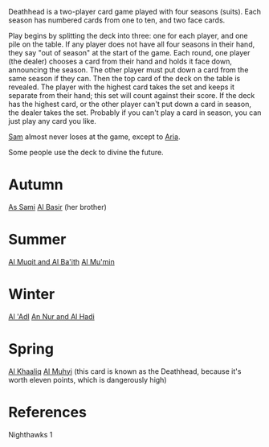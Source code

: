 Deathhead is a two-player card game played with four seasons (suits). Each season has numbered cards from one to ten, and two face cards.

Play begins by splitting the deck into three: one for each player, and one pile on the table. If any player does not have all four seasons in their hand, they say "out of season" at the start of the game.
Each round, one player (the dealer) chooses a card from their hand and holds it face down, announcing the season. The other player must put down a card from the same season if they can. Then the top card of the deck on the table is revealed. The player with the highest card takes the set and keeps it separate from their hand; this set will count against their score. If the deck has the highest card, or the other player can't put down a card in season, the dealer takes the set. Probably if you can't play a card in season, you can just play any card you like.

[Sam](Sam.md) almost never loses at the game, except to [Aria](Aria.md).

Some people use the deck to divine the future.
# Autumn
[As Sami](As%20Sami.md)
[Al Basir](Al%20Basir.md) (her brother)
# Summer
[Al Muqit and Al Ba'ith](Al%20Muqit%20and%20Al%20Ba'ith.md)
[Al Mu'min](Al%20Mu'min.md)
# Winter
[Al 'Adl](Al%20'Adl.md)
[An Nur and Al Hadi](An%20Nur%20and%20Al%20Hadi.md)
# Spring
[Al Khaaliq](Al%20Khaaliq.md)
[Al Muhyi](Al%20Muhyi.md) (this card is known as the Deathhead, because it's worth eleven points, which is dangerously high)

# References
Nighthawks 1